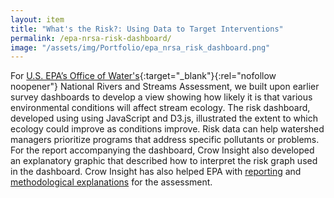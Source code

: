 ```yaml
---
layout: item
title: "What's the Risk?: Using Data to Target Interventions"
permalink: /epa-nrsa-risk-dashboard/
image: "/assets/img/Portfolio/epa_nrsa_risk_dashboard.png"
---
```

For [U.S. EPA’s Office of Water's](https://www.epa.gov/aboutepa/about-office-water){:target="_blank"}{:rel="nofollow noopener"} National Rivers and Streams Assessment, we built upon earlier survey dashboards to develop a view showing how likely it is that various environmental conditions will affect stream ecology. The risk dashboard, developed using using JavaScript and D3.js, illustrated the extent to which ecology could improve as conditions improve. Risk data can help watershed managers prioritize programs that address specific pollutants or problems. For the report accompanying the dashboard, Crow Insight also developed an explanatory graphic  that described how to interpret the risk graph used in the dashboard. Crow Insight has also helped EPA with [reporting](https://www.crowinsight.com/EPA_modern_report_design) and [methodological explanations](https://www.crowinsight.com/EPA_reference_site) for the assessment. 